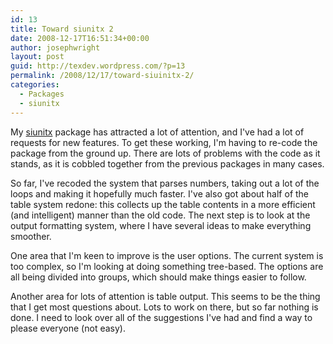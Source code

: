 ```yaml
---
id: 13
title: Toward siunitx 2
date: 2008-12-17T16:51:34+00:00
author: josephwright
layout: post
guid: http://texdev.wordpress.com/?p=13
permalink: /2008/12/17/toward-siuinitx-2/
categories:
  - Packages
  - siunitx
---
```

My [siunitx](https://ctan.org/pkg/siunitx) package has attracted a lot of attention, and I've had a lot of requests for new features.  To get these working, I'm having to re-code the package from the ground up.  There are lots of problems with the code as it stands, as it is cobbled together from the previous packages in many cases.

So far,  I've recoded the system that parses numbers, taking out a lot of the loops and making it hopefully much faster.  I've also got about half of the table system redone: this collects up the table contents in a more efficient (and intelligent) manner than the old code.  The next step is to look at the output formatting system, where I have several ideas to make everything smoother.

One area that I'm keen to improve is the user options. The current system is too complex, so I'm looking at doing something tree-based. The options are all being divided into groups, which should make things easier to follow.

Another area for lots of attention is table output.  This seems to be the thing that I get most questions about. Lots to work on there, but so far nothing is done.  I need to look over all of the suggestions I've had and find a way to please everyone (not easy).
